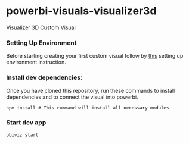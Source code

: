 # powerbi-visuals-visualizer3d
Visualizer 3D Custom Visual


### Setting Up Environment

Before starting creating your first custom visual follow by [this](https://learn.microsoft.com/en-us/power-bi/developer/visuals/environment-setup)
setting up environment instruction.


### Install dev dependencies:

Once you have cloned this repository, run these commands to install dependencies and to connect the visual into powerbi.

```
npm install # This command will install all necessary modules
```

### Start dev app
```
pbiviz start
```